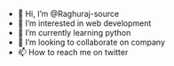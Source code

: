 - 👋 Hi, I’m @Raghuraj-source
- 👀 I’m interested in web development
- 🌱 I’m currently learning python
- 💞️ I’m looking to collaborate on company
- 📫 How to reach me on twitter

<!---
Raghuraj-source/Raghuraj-source is a ✨ special ✨ repository because its `README.md` (this file) appears on your GitHub profile.
You can click the Preview link to take a look at your changes.
--->
